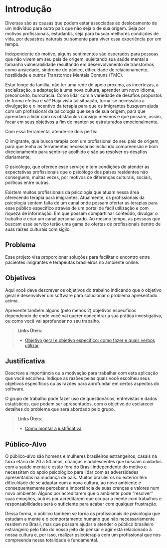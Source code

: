 # Introdução

Diversas são as causas que podem estar associadas ao deslocamento de um indivíduo para outro país que não seja o de sua origem. Seja por motivos profissionais, estudantis, seja para buscar melhores condições de vida, por desastres naturais ou somente para viver essa experiência por um tempo.  

Independente do motivo, alguns sentimentos são esperados para pessoas que não vivem em seu país de origem, sujeitando sua saúde mental a tamanha vulnerabilidade resultando em desenvolvimento de transtornos como ansiedade, síndrome do pânico, dificuldade de relacionamento, hostilidade e outros Transtornos Mentais Comuns (TMC). 

Estar longe da família, não ter uma rede de apoio próxima, as incertezas, a socialização, a adaptação à uma nova cultura, aprender um novo idioma, preconceito, burocracia. Como lidar com a variedade de desafios propostos de forma efetiva e sã?  Haja vista tal situação, torna-se necessária a divulgação e o incentivo da terapia  para que os imigrantes busquem ajuda com um profissional da psicologia que seja de sua origem, para que aprendam a lidar com os obstáculos consigo mesmos e que possam, assim, focar em seus objetivos a fim de manter-se estruturados emocionalmente.  

 

Com essa ferramenta, atende-se dois perfis:  

O imigrante, que busca terapia com um profissional de seu país de origem, para que tenha as ferramentas necessárias incluindo compreensão e bom direcionamento para sentir-se acolhido e são ao resolver os desafios diariamente; 

O psicólogo, que oferece esse serviço e tem condições de atender as expectativas profissionais que o psicólogo dos países residentes não conseguem, muitas vezes, por motivos de diferenças culturais, sociais, políticas entre outras.   

  

Existem muitos profissionais da psicologia que atuam nessa área  oferecendo terapia para imigrantes.  Atualmente, os profissionais da psicologia sentem falta de um canal onde possam ofertar as terapias para esse público específico através de um portal de fácil utilização e com riqueza de informação. Em que possam compartilhar conteúdo, divulgar o trabalho e criar um canal personalizado. Ao mesmo tempo, as pessoas que buscam esse serviço terão uma gama de ofertas de profissionais dentro de suas raízes culturais com sigilo. 

## Problema
Esse projeto visa proporcionar soluções para facilitar o encontro entre pacientes imigrantes e terapeutas brasileiros no ambiente online. 

 

## Objetivos

Aqui você deve descrever os objetivos do trabalho indicando que o objetivo geral é desenvolver um software para solucionar o problema apresentado acima. 

Apresente também alguns (pelo menos 2) objetivos específicos dependendo de onde você vai querer concentrar a sua prática investigativa, ou como você vai aprofundar no seu trabalho.
 
> **Links Úteis**:
> - [Objetivo geral e objetivo específico: como fazer e quais verbos utilizar](https://blog.mettzer.com/diferenca-entre-objetivo-geral-e-objetivo-especifico/)

## Justificativa

Descreva a importância ou a motivação para trabalhar com esta aplicação que você escolheu. Indique as razões pelas quais você escolheu seus objetivos específicos ou as razões para aprofundar em certos aspectos do software.

O grupo de trabalho pode fazer uso de questionários, entrevistas e dados estatísticos, que podem ser apresentados, com o objetivo de esclarecer detalhes do problema que será abordado pelo grupo.

> **Links Úteis**:
> - [Como montar a justificativa](https://guiadamonografia.com.br/como-montar-justificativa-do-tcc/)

## Público-Alvo

O público-alvo são homens e mulheres brasileiros estrangeiros, casais na faixa etária de 20 a 50 anos, crianças e adolescentes que buscam cuidados com a saúde mental e estão fora do Brasil independente do motivo e necessitam do apoio psicológico para lidar com as adversidades apresentadas na mudança de país.  Muitos brasileiros no exterior têm dificuldade de se adaptar com a nova cultura, ao novo ambiente e consequentemente perceber a importância de suas crenças e valores num novo ambiente. Alguns por acreditarem que o ambiente pode “resolver” suas emoções, outros por acreditarem que ocupar a mente com trabalhos e responsabilidades será o suficiente para acabar com qualquer frustração. 

Dessa forma, o público também se torna os profissionais de psicologia que estudam a mente e o comportamento humano que não necessariamente residem no Brasil, mas que possam ajudar e atender o público brasileiro estrangeiro pelo fato do nosso jeito de pensar e agir está relacionado à nossa cultura e, por isso, realizar psicoterapia com um profissional que nos compreenda nessa totalidade é fundamental. 
